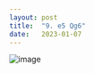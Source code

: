 ```yaml
---
layout: post
title:  "9. e5 Qg6"
date:   2023-01-07
---
```


![image]({{site.url}}/assets/meetup_photos/2023-01-07.jpg)
